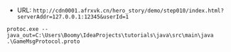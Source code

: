 
* URL: `http://cdn0001.afrxvk.cn/hero_story/demo/step010/index.html?serverAddr=127.0.0.1:12345&userId=1`

`protoc.exe --java_out=C:\Users\Boomy\IdeaProjects\tutorials\java\src\main\java .\GameMsgProtocol.proto`

